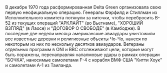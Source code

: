 В декабре 1970 года расформированная Delta Green организовала свою первую неофициальную операцию. Генералы Фэрфилд и Стиллман из Исполнительного комитета потянули за ниточки, чтобы перебросить B-52 из текущих операций "АРКЛАЙТ" (во Вьетнаме), "ХОРОШИЙ ВЗГЛЯД" (в Лаосе) и "ДОГОВОР О СВОБОДЕ" (в Камбодже). В последние две недели месяца американские авиаудары уничтожили все известные деревни и религиозные объекты Чо-Чо, нанеся по некоторым из них по нескольку десятков авиаударов. Ветераны отдельных программ в ONI и ВВС отслеживают цели, которые могут быть поражены, перенаправляя напалмовые удары в рамках операции "БОЧКА", наносимые самолетами F-4 с корабля ВМФ США "Китти Хоук" и самолетами A-1 из Таиланда.